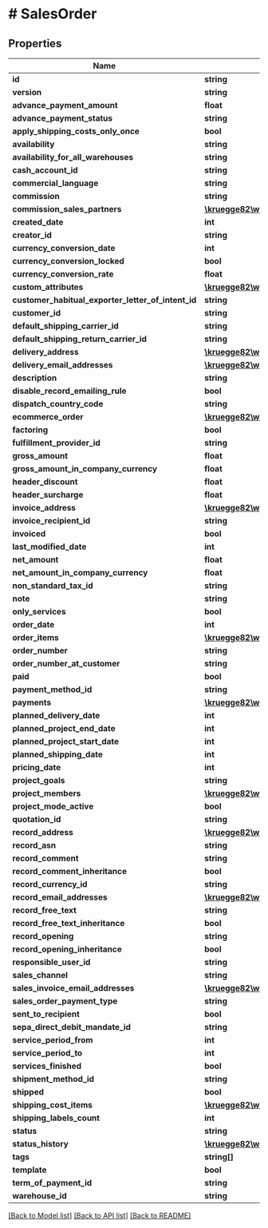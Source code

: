 # # SalesOrder

## Properties

Name | Type | Description | Notes
------------ | ------------- | ------------- | -------------
**id** | **string** |  | [optional]
**version** | **string** |  | [optional]
**advance_payment_amount** | **float** |  | [optional]
**advance_payment_status** | **string** |  | [optional]
**apply_shipping_costs_only_once** | **bool** |  | [optional]
**availability** | **string** |  | [optional]
**availability_for_all_warehouses** | **string** |  | [optional]
**cash_account_id** | **string** |  | [optional]
**commercial_language** | **string** |  | [optional]
**commission** | **string** |  | [optional]
**commission_sales_partners** | [**\kruegge82\weclapp\Model\CommissionSalesPartner[]**](CommissionSalesPartner.md) |  | [optional]
**created_date** | **int** |  | [optional]
**creator_id** | **string** |  | [optional]
**currency_conversion_date** | **int** |  | [optional]
**currency_conversion_locked** | **bool** |  | [optional]
**currency_conversion_rate** | **float** |  | [optional]
**custom_attributes** | [**\kruegge82\weclapp\Model\CustomAttribute[]**](CustomAttribute.md) |  | [optional]
**customer_habitual_exporter_letter_of_intent_id** | **string** |  | [optional]
**customer_id** | **string** |  |
**default_shipping_carrier_id** | **string** |  | [optional]
**default_shipping_return_carrier_id** | **string** |  | [optional]
**delivery_address** | [**\kruegge82\weclapp\Model\RecordAddress**](RecordAddress.md) |  | [optional]
**delivery_email_addresses** | [**\kruegge82\weclapp\Model\EmailAddresses**](EmailAddresses.md) |  | [optional]
**description** | **string** |  | [optional]
**disable_record_emailing_rule** | **bool** |  | [optional]
**dispatch_country_code** | **string** |  | [optional]
**ecommerce_order** | [**\kruegge82\weclapp\Model\EcommerceOrder**](EcommerceOrder.md) |  | [optional]
**factoring** | **bool** |  | [optional]
**fulfillment_provider_id** | **string** |  | [optional]
**gross_amount** | **float** |  | [optional]
**gross_amount_in_company_currency** | **float** |  | [optional]
**header_discount** | **float** |  | [optional]
**header_surcharge** | **float** |  | [optional]
**invoice_address** | [**\kruegge82\weclapp\Model\RecordAddress**](RecordAddress.md) |  | [optional]
**invoice_recipient_id** | **string** |  | [optional]
**invoiced** | **bool** |  | [optional]
**last_modified_date** | **int** |  | [optional]
**net_amount** | **float** |  | [optional]
**net_amount_in_company_currency** | **float** |  | [optional]
**non_standard_tax_id** | **string** |  | [optional]
**note** | **string** |  | [optional]
**only_services** | **bool** |  | [optional]
**order_date** | **int** |  | [optional]
**order_items** | [**\kruegge82\weclapp\Model\SalesOrderItem[]**](SalesOrderItem.md) |  | [optional]
**order_number** | **string** |  | [optional]
**order_number_at_customer** | **string** |  | [optional]
**paid** | **bool** |  | [optional]
**payment_method_id** | **string** |  | [optional]
**payments** | [**\kruegge82\weclapp\Model\SalesOrderPayment[]**](SalesOrderPayment.md) |  | [optional]
**planned_delivery_date** | **int** |  | [optional]
**planned_project_end_date** | **int** |  | [optional]
**planned_project_start_date** | **int** |  | [optional]
**planned_shipping_date** | **int** |  | [optional]
**pricing_date** | **int** |  | [optional]
**project_goals** | **string** |  | [optional]
**project_members** | [**\kruegge82\weclapp\Model\ProjectMembers[]**](ProjectMembers.md) |  | [optional]
**project_mode_active** | **bool** |  | [optional]
**quotation_id** | **string** |  | [optional]
**record_address** | [**\kruegge82\weclapp\Model\RecordAddress**](RecordAddress.md) |  | [optional]
**record_asn** | **string** |  | [optional]
**record_comment** | **string** |  | [optional]
**record_comment_inheritance** | **bool** |  | [optional]
**record_currency_id** | **string** |  |
**record_email_addresses** | [**\kruegge82\weclapp\Model\EmailAddresses**](EmailAddresses.md) |  | [optional]
**record_free_text** | **string** |  | [optional]
**record_free_text_inheritance** | **bool** |  | [optional]
**record_opening** | **string** |  | [optional]
**record_opening_inheritance** | **bool** |  | [optional]
**responsible_user_id** | **string** |  | [optional]
**sales_channel** | **string** |  | [optional]
**sales_invoice_email_addresses** | [**\kruegge82\weclapp\Model\EmailAddresses**](EmailAddresses.md) |  | [optional]
**sales_order_payment_type** | **string** |  | [optional]
**sent_to_recipient** | **bool** |  | [optional]
**sepa_direct_debit_mandate_id** | **string** |  | [optional]
**service_period_from** | **int** |  | [optional]
**service_period_to** | **int** |  | [optional]
**services_finished** | **bool** |  | [optional]
**shipment_method_id** | **string** |  | [optional]
**shipped** | **bool** |  | [optional]
**shipping_cost_items** | [**\kruegge82\weclapp\Model\SalesOrderShippingCostItem[]**](SalesOrderShippingCostItem.md) |  | [optional]
**shipping_labels_count** | **int** |  | [optional]
**status** | **string** |  |
**status_history** | [**\kruegge82\weclapp\Model\SalesOrderStatusHistory[]**](SalesOrderStatusHistory.md) |  | [optional]
**tags** | **string[]** |  | [optional]
**template** | **bool** |  | [optional]
**term_of_payment_id** | **string** |  | [optional]
**warehouse_id** | **string** |  | [optional]

[[Back to Model list]](../../README.md#models) [[Back to API list]](../../README.md#endpoints) [[Back to README]](../../README.md)
